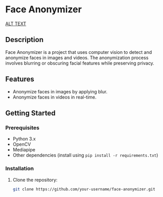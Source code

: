 # Face Anonymizer

[ALT TEXT](https://github.com/sirsjosh/Face-Anonymizer/blob/main/cover.jpg)

## Description

Face Anonymizer is a project that uses computer vision to detect and anonymize faces in images and videos. The anonymization process involves blurring or obscuring facial features while preserving privacy.

## Features

- Anonymize faces in images by applying blur.
- Anonymize faces in videos in real-time.

## Getting Started

### Prerequisites

- Python 3.x
- OpenCV
- Mediapipe
- Other dependencies (install using `pip install -r requirements.txt`)

### Installation

1. Clone the repository:

   ```bash
   git clone https://github.com/your-username/face-anonymizer.git
